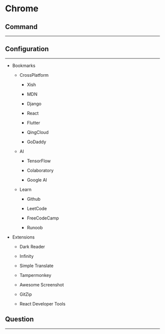 # Chrome

## Command

***

## Configuration

***

  + Bookmarks

    - CrossPlatform

      - Xish

      - MDN

      - Django

      - React

      - Flutter

      - QingCloud

      - GoDaddy

    - AI

      - TensorFlow

      - Colaboratory

      - Google AI

    - Learn

      - Github

      - LeetCode

      - FreeCodeCamp

      - Runoob

  + Extensions

    - Dark Reader

    - Infinity

    - Simple Translate

    - Tampermonkey

    - Awesome Screenshot

    - GitZip

    - React Developer Tools

## Question

***
